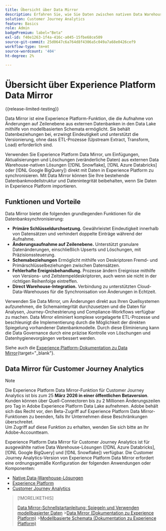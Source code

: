 ```yaml
---
title: Übersicht über Data Mirror
description: Erfahren Sie, wie Sie Daten zwischen nativen Data Warehouse-Lösungen und Customer Journey Analytics synchronisieren
solution: Customer Journey Analytics
feature: Basics
role: Admin
badgePremium: label="Beta"
exl-id: f40e1263-1f4a-416c-a045-15fbe68ce509
source-git-commit: 25d0647c6a764d8f4306a5c049a7a68e0426cef9
workflow-type: tm+mt
source-wordcount: '404'
ht-degree: 2%

---
```


# Übersicht über Experience Platform Data Mirror

{{release-limited-testing}}

Data Mirror ist eine Experience Platform-Funktion, die die Aufnahme von Änderungen auf Zeilenebene aus externen Datenbanken in den Data Lake mithilfe von modellbasierten Schemata ermöglicht. Sie behält Datenbeziehungen bei, erzwingt Eindeutigkeit und unterstützt die Versionierung, ohne dass ETL-Prozesse (Upstream Extract, Transform, Load) erforderlich sind.

Verwenden Sie Experience Platform Data Mirror, um Einfügungen, Aktualisierungen und Löschungen (veränderliche Daten) aus externen Data Warehouse-nativen Lösungen ([!DNL Snowflake], [!DNL Azure Databricks] oder [!DNL Google BigQuery]) direkt mit Daten in Experience Platform zu synchronisieren. Mit Data Mirror können Sie Ihre bestehende Datenbankmodellstruktur und Datenintegrität beibehalten, wenn Sie Daten in Experience Platform importieren.

## Funktionen und Vorteile

Data Mirror bietet die folgenden grundlegenden Funktionen für die Datenbanksynchronisierung:

* **Primäre Schlüsseldurchsetzung.** Gewährleistet Eindeutigkeit innerhalb von Datensätzen und verhindert doppelte Einträge während der Aufnahme.
* **Änderungsaufnahme auf Zeilenebene.** Unterstützt granulare Datenänderungen, einschließlich Upserts und Löschungen, mit Präzisionssteuerung.
* **Schemabeziehungen** Ermöglicht mithilfe von Deskriptoren Fremd- und Primärschlüsselbeziehungen zwischen Datensätzen.
* **Fehlerhafte Ereignisbehandlung.** Prozesse ändern Ereignisse mithilfe von Versions- und Zeitstempeldeskriptoren, auch wenn sie nicht in der richtigen Reihenfolge eintreffen.
* **Direct Warehouse-Integration.** Verbindung zu unterstützten Cloud-Data-Warehouses für die Synchronisation von Änderungen in Echtzeit.

Verwenden Sie Data Mirror, um Änderungen direkt aus Ihren Quellsystemen aufzunehmen, die Schemaintegrität durchzusetzen und die Daten für Analysen, Journey-Orchestrierung und Compliance-Workflows verfügbar zu machen. Data Mirror eliminiert komplexe vorgelagerte ETL-Prozesse und beschleunigt die Implementierung durch die Möglichkeit der direkten Spiegelung vorhandener Datenbankmodelle. Durch diese Eliminierung kann die Data Governance durch eine präzise Kontrolle von Löschungen und Datenhygienevorgängen verbessert werden.

Siehe auch die [Experience Platform-Dokumentation zu Data Mirror](https://experienceleague.adobe.com/en/docs/experience-platform/xdm/data-mirror/overview){target="_blank"}.

## Data Mirror für Customer Journey Analytics

>[!NOTE]
>
>Die Experience Platform Data Mirror-Funktion für Customer Journey Analytics ist bis zum 25 **März 2026 in einer öffentlichen Betaversion**. Kunden können über Quell-Connectoren bis zu 2 Millionen Änderungszeilen pro Tag in Adobe Experience Platform Data Lake aufnehmen. Adobe behält sich das Recht vor, den Beta-Zugriff auf Experience Platform Data Mirror-Funktionen zu beenden, falls Ihr Unternehmen diese Beschränkungen überschreitet. <br/>Um Zugriff auf diese Funktion zu erhalten, wenden Sie sich bitte an Ihr Adobe-Accountteam.
>

Experience Platform Data Mirror für Customer Journey Analytics ist für ausgewählte native Data Warehouse-Lösungen ([!DNL Azure Databricks], [!DNL Google BigQuery] und [!DNL Snowflake]) verfügbar. Die Customer Journey Analytics-Version von Experience Platform Data Mirror erfordert eine ordnungsgemäße Konfiguration der folgenden Anwendungen oder Komponenten:

* [Native Data-Warehouse-Lösungen](datawarehouse.md)
* [Experience Platform](aep.md)
* [Customer Journey Analytics](cja.md)

>[!MORELIKETHIS]
>
>[Data Mirror-Schnellstartanleitung: Spiegeln und Verwenden modellbasierter Daten](model-based.md)
>&#x200B;>[Data Mirror (Dokumentation zu Experience Platform)](https://experienceleague.adobe.com/en/docs/experience-platform/xdm/data-mirror/overview)
>&#x200B;>[Modellbasierte Schemata (Dokumentation zu Experience Platform)](https://experienceleague.adobe.com/en/docs/experience-platform/xdm/schema/model-based)
